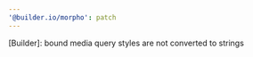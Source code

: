 ```yaml
---
'@builder.io/morpho': patch
---
```


[Builder]: bound media query styles are not converted to strings
